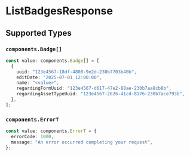 # ListBadgesResponse


## Supported Types

### `components.Badge[]`

```typescript
const value: components.Badge[] = [
  {
    uuid: "123e4567-18df-4808-9e2d-230b7703b40b",
    editDate: "2025-07-01 12:00:00",
    name: "<value>",
    regardingFormUuid: "123e4567-d617-47e2-88ae-230b7aa8cb8b",
    regardingAssetTypeUuid: "123e4567-2626-41cd-8176-230b7ace793b",
  },
];
```

### `components.ErrorT`

```typescript
const value: components.ErrorT = {
  errorCode: 1000,
  message: "An error occurred completing your request",
};
```

